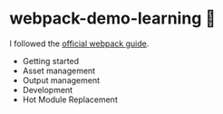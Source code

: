 # webpack-demo-learning 📙

I followed the [official webpack guide](https://webpack.js.org/guides/).

- Getting started
- Asset management
- Output management
- Development
- Hot Module Replacement
